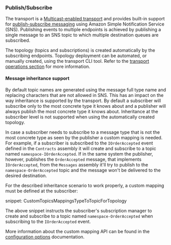 ### Publish/Subscribe

The transport is a [Multicast-enabled transport](/transports/types.md#multicast-enabled-transports) and provides built-in support for [publish-subscribe messaging](/nservicebus/messaging/publish-subscribe/) using Amazon Simple Notification Service (SNS). Publishing events to multiple endpoints is achieved by publishing a single message to an SNS topic to which multiple destination queues are subscribed.

The topology (topics and subscriptions) is created automatically by the subscribing endpoints. Topology deployment can be automated, or manually created, using the transport CLI tool. Refer to the [transport operations section](/transports/sqs/operations-scripting.md) for more information.

#### Message inheritance support

By default topic names are generated using the message full type name and replacing characters that are not allowed in SNS. This has an impact on the way inheritance is supported by the transport. By default a subscriber will subscribe only to the most concrete type it knows about and a publisher will always publish the most concrete type it knows about. Inheritance at the subscriber level is not supported when using the automatically created topology.

In case a subscriber needs to subscribe to a message type that is not the most concrete type as seen by the publisher a custom mapping is needed. For example, if a subscriber is subscribed to the `IOrderAccepted` event defined in the `Contracts` assembly it will create and subscribe to a topic named `namespace-IOrderAccepted`. If in the same system the publisher, however, publishes the `OrderAccepted` message, that implements `IOrderAccepted`, from the `Messages` assembly it'll try to publish to the `namespace-OrderAccepted` topic and the message won't be delivered to the desired destination.

For the described inheritance scenario to work properly, a custom mapping must be defined at the subscriber:

snippet: CustomTopicsMappingsTypeToTopicForTopology

The above snippet instructs the subscriber's subscription manager to create and subscribe to a topic named `namespace-OrderAccepted` when subscribing to the `IOrderAccepted` event.

More information about the custom mapping API can be found in the [configuration options](/transports/sqs/configuration-options.md?version=sqs_5#custom-topics-mappings) documentation.
